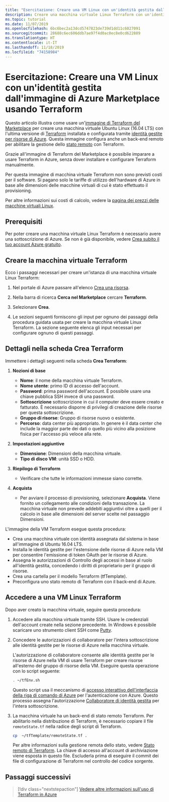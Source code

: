 ```yaml
---
title: "Esercitazione: Creare una VM Linux con un'identità gestita dall'immagine di Azure Marketplace usando Terraform"
description: Creare una macchina virtuale Linux Terraform con un'identità gestita e la gestione remota dello stato usando un'immagine di Azure Marketplace
ms.topic: tutorial
ms.date: 11/07/2019
ms.openlocfilehash: 6bc6bec2a13dcd5747823de739d1dd11c6027091
ms.sourcegitcommit: 28688c6ec606ddb7ae97f4d0ac0ec8e0cd622889
ms.translationtype: HT
ms.contentlocale: it-IT
ms.lasthandoff: 11/18/2019
ms.locfileid: "74158984"
---
```

# <a name="tutorial-create-a-linux-vm-with-a-managed-identity-from-the-azure-marketplace-image-using-terraform"></a>Esercitazione: Creare una VM Linux con un'identità gestita dall'immagine di Azure Marketplace usando Terraform

Questo articolo illustra come usare un'[immagine di Terraform del Marketplace](https://azuremarketplace.microsoft.com/marketplace/apps/azure-oss.terraform?tab=Overview) per creare una macchina virtuale Ubuntu Linux (16.04 LTS) con l'ultima versione di [Terraform](https://www.terraform.io/intro/index.html) installata e configurata tramite [identità gestite per risorse di Azure](/azure/active-directory/managed-service-identity/overview). Questa immagine configura anche un back-end remoto per abilitare la gestione dello [stato remoto](https://www.terraform.io/docs/state/remote.html) con Terraform. 

Grazie all'immagine di Terraform del Marketplace è possibile imparare a usare Terraform in Azure, senza dover installare e configurare Terraform manualmente. 

Per questa immagine di macchina virtuale Terraform non sono previsti costi per il software. Si pagano solo le tariffe di utilizzo dell'hardware di Azure in base alle dimensioni delle macchine virtuali di cui è stato effettuato il provisioning. 

Per altre informazioni sui costi di calcolo, vedere la [pagina dei prezzi delle macchine virtuali Linux](https://azure.microsoft.com/pricing/details/virtual-machines/linux/).

## <a name="prerequisites"></a>Prerequisiti
Per poter creare una macchina virtuale Linux Terraform è necessario avere una sottoscrizione di Azure. Se non è già disponibile, vedere [Crea subito il tuo account Azure gratuito](https://azure.microsoft.com/free/).  

## <a name="create-your-terraform-vm"></a>Creare la macchina virtuale Terraform 

Ecco i passaggi necessari per creare un'istanza di una macchina virtuale Linux Terraform: 

1. Nel portale di Azure passare all'elenco [Crea una risorsa](https://ms.portal.azure.com/#create/hub).

1. Nella barra di ricerca **Cerca nel Marketplace** cercare **Terraform**. 

1. Selezionare **Crea**. 

1. Le sezioni seguenti forniscono gli input per ognuno dei passaggi della procedura guidata usata per creare la macchina virtuale Linux Terraform. La sezione seguente elenca gli input necessari per configurare ognuno di questi passaggi.

## <a name="details-on-the-create-terraform-tab"></a>Dettagli nella scheda Crea Terraform

Immettere i dettagli seguenti nella scheda **Crea Terraform**:

1. **Nozioni di base**
    
   * **Nome**: il nome della macchina virtuale Terraform.
   * **Nome utente**: primo ID di accesso dell'account.
   * **Password**: prima password dell'account. È possibile usare una chiave pubblica SSH invece di una password.
   * **Sottoscrizione** sottoscrizione in cui il computer deve essere creato e fatturato. È necessario disporre di privilegi di creazione delle risorse per questa sottoscrizione.
   * **Gruppo di risorse**: Gruppo di risorse nuovo o esistente.
   * **Percorso**: data center più appropriato. In genere è il data center che include la maggior parte dei dati o quello più vicino alla posizione fisica per l'accesso più veloce alla rete.

2. **Impostazioni aggiuntive**

   * **Dimensione**: Dimensioni della macchina virtuale. 
   * **Tipo di disco VM**: unità SSD o HDD.

3. **Riepilogo di Terraform**

   * Verificare che tutte le informazioni immesse siano corrette. 

4. **Acquista**

   * Per avviare il processo di provisioning, selezionare **Acquista**. Viene fornito un collegamento alle condizioni della transazione. La macchina virtuale non prevede addebiti aggiuntivi oltre a quelli per il calcolo in base alle dimensioni del server scelte nel passaggio Dimensioni.

L'immagine della VM Terraform esegue questa procedura:

* Crea una macchina virtuale con identità assegnata dal sistema in base all'immagine di Ubuntu 16.04 LTS.
* Installa le identità gestite per l'estensione delle risorse di Azure nella VM per consentire l'emissione di token OAuth per le risorse di Azure.
* Assegna le autorizzazioni di Controllo degli accessi in base al ruolo all'identità gestita, concedendo i diritti di proprietario per il gruppo di risorse.
* Crea una cartella per il modello Terraform (tfTemplate).
* Preconfigura uno stato remoto di Terraform con il back-end di Azure.

## <a name="access-and-configure-a-linux-terraform-vm"></a>Accedere a una VM Linux Terraform

Dopo aver creato la macchina virtuale, seguire questa procedura:

1. Accedere alla macchina virtuale tramite SSH. Usare le credenziali dell'account create nella sezione precedente. In Windows è possibile scaricare uno strumento client SSH come [Putty](https://www.putty.org/).

1. Concedere le autorizzazioni di collaboratore per l'intera sottoscrizione alle identità gestite per le risorse di Azure nella macchina virtuale. 

    L'autorizzazione di collaboratore consente alle identità gestite per le risorse di Azure nella VM di usare Terraform per creare risorse all'esterno del gruppo di risorse della VM. Eseguire questa operazione con lo script seguente: 
    
    ```bash
    . ~/tfEnv.sh
    ```

    Questo script usa il meccanismo di [accesso interattivo dell'interfaccia della riga di comando di Azure](/cli/azure/authenticate-azure-cli?view=azure-cli-latest#sign-in-interactively) per l'autenticazione con Azure. Questo processo assegna l'autorizzazione [Collaboratore di identità gestita](/azure/role-based-access-control/built-in-roles#managed-identity-contributor) per l'intera sottoscrizione. 

1. La macchina virtuale ha un back-end di stato remoto Terraform. Per abilitarlo nella distribuzione di Terraform, è necessario copiare il file `remoteState.tf` nella radice degli script di Terraform.

    ```bash
    cp  ~/tfTemplate/remoteState.tf .
    ```

    Per altre informazioni sulla gestione remota dello stato, vedere [Stato remoto di Terraform](https://www.terraform.io/docs/state/remote.html). La chiave di accesso all'account di archiviazione viene esposta in questo file. Escluderla prima di eseguire il commit dei file di configurazione di Terraform nel controllo del codice sorgente.

## <a name="next-steps"></a>Passaggi successivi

> [!div class="nextstepaction"] 
> [Vedere altre informazioni sull'uso di Terraform in Azure](/azure/terraform)